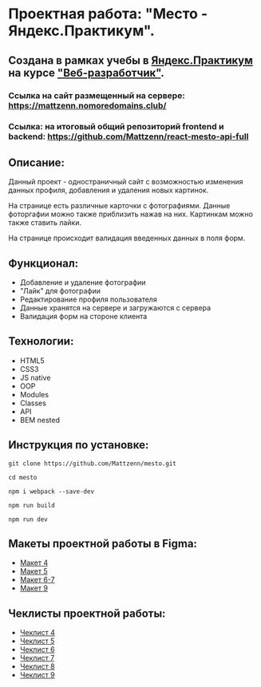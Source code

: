 # Проектная работа: "Место - Яндекс.Практикум".

## Создана в рамках учебы в [Яндекс.Практикум](https://praktikum.yandex.ru/) на курсе ["Веб-разработчик"](https://praktikum.yandex.ru/web/).

### Ссылка на сайт размещенный на сервере: https://mattzenn.nomoredomains.club/
### Ссылка: на итоговый общий репозиторий frontend и backend: https://github.com/Mattzenn/react-mesto-api-full

## Описание:

Данный проект - одностраничный сайт с возможностью изменения данных профиля, добавления и удаления новых картинок.

На странице есть различные карточки с фотографиями. Данные фоторгафии можно также приблизить нажав на них.
Картинкам можно также ставить лайки.

На странице происходит валидация введенных данных в поля форм.



## Функционал:

* Добавление и удаление фотографии
* "Лайк" для фотографии
* Редактирование профиля пользователя
* Данные хранятся на сервере и загружаются с сервера
* Валидация форм на стороне клиента

## Технологии:

* HTML5 
* CSS3 
* JS native 
* OOP 
* Modules 
* Classes 
* API 
* BEM nested

## Инструкция по установке: 

```
git clone https://github.com/Mattzenn/mesto.git

cd mesto

npm i webpack --save-dev

npm run build

npm run dev
```

## Макеты проектной работы в Figma: 

* [Макет 4](https://www.figma.com/file/SLGf16iUspCIjC05qUi1dk/YP-project-4-mesto) 
* [Макет 5](https://www.figma.com/file/n0Ho0JWLOCYiVkrboLTVJo/sprint-5-mesto) 
* [Макет 6-7](https://www.figma.com/file/qk3Axq4MZryPzGFfCnUnrP/sprint-6-mesto) 
* [Макет 9](https://www.figma.com/file/hhhIavVTeuilfPPZ6sbifl/JavaScript.-Sprint-9) 

## Чеклисты проектной работы: 

* [Чеклист 4](https://code.s3.yandex.net/web-developer/checklists/new-program/checklist-4/index.html) 
* [Чеклист 5](https://code.s3.yandex.net/web-developer/checklists/new-program/checklist-5/index.html) 
* [Чеклист 6](https://code.s3.yandex.net/web-developer/checklists/new-program/checklist-6/index.html) 
* [Чеклист 7](https://code.s3.yandex.net/web-developer/checklists/new-program/checklist-7/index.html) 
* [Чеклист 8](https://code.s3.yandex.net/web-developer/checklists/new-program/checklist-8/index.html) 
* [Чеклист 9](https://code.s3.yandex.net/web-developer/checklists/new-program/checklist-9/index.html) 
